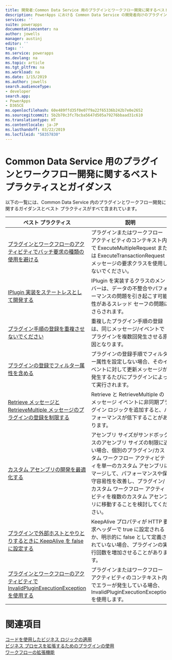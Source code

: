 ```yaml
---
title: 開発者:Common Data Service 用のプラグインとワークフロー開発に関するベスト プラクティスとガイダンス | Microsoft Docs
description: PowerApps における Common Data Service の開発者向けのプラグインとワークフロー開発に関するベスト プラクティスとガイダンスです。
services: ''
suite: powerapps
documentationcenter: na
author: jowells
manager: austinj
editor: ''
tags: ''
ms.service: powerapps
ms.devlang: na
ms.topic: article
ms.tgt_pltfrm: na
ms.workload: na
ms.date: 1/15/2019
ms.author: jowells
search.audienceType:
- developer
search.app:
- PowerApps
- D365CE
ms.openlocfilehash: 60e489ffd35f0e07f9a22f65336b242b7e0e2652
ms.sourcegitcommit: 5b2b70c3fc7bcba5647d505a79276bbaad31c610
ms.translationtype: HT
ms.contentlocale: ja-JP
ms.lasthandoff: 03/22/2019
ms.locfileid: "58357830"
---
```

# <a name="best-practices-and-guidance-regarding-plug-in-and-workflow-development-for-the-common-data-service"></a>Common Data Service 用のプラグインとワークフロー開発に関するベスト プラクティスとガイダンス

以下の一覧には、Common Data Service 内のプラグインとワークフロー開発に関するガイダンスとベスト プラクティスがすべて含まれています。

|ベスト プラクティス  |説明  |
|---------|---------|
|[プラグインとワークフローのアクティビティでバッチ要求の種類の使用を避ける](avoid-batch-requests-plugin.md)     |プラグインまたはワークフロー アクティビティのコンテキスト内で ExecuteMultipleRequest または ExecuteTransactionRequest メッセージの要求クラスを使用しないでください。         |
|[IPlugin 実装をステートレスとして開発する](develop-iplugin-implementations-stateless.md)     |IPlugin を実装するクラスのメンバーは、データの不整合やパフォーマンスの問題を引き起こす可能性があるスレッド セーフの問題にさらされます。         |
|[プラグイン手順の登録を重複させないでください](do-not-duplicate-plugin-step-registration.md)     |重複したプラグイン手順の登録は、同じメッセージ/イベントでプラグインを複数回発生させる原因となります。         |
|[プラグインの登録でフィルター属性を含める](include-filtering-attributes-plugin-registration.md)     |プラグインの登録手順でフィルター属性を設定しない場合、そのイベントに対して更新メッセージが発生するたびにプラグインによって実行されます。         |
|[Retrieve メッセージと RetrieveMultiple メッセージのプラグインの登録を制限する](limit-registration-plugins-retrieve-retrievemultiple.md)     |Retrieve と RetrieveMultiple のメッセージ イベントに非同期プラグイン ロジックを追加すると、パフォーマンスが低下することがあります。         |
|[カスタム アセンブリの開発を最適化する](optimize-assembly-development.md)     |アセンブリ サイズがサンドボックスのアセンブリ サイズの制限に近い場合、個別のプラグイン/カスタム ワークフロー アクティビティを単一のカスタム アセンブリにマージして、パフォーマンスや保守容易性を改善し、プラグイン/カスタム ワークフロー アクティビティを複数のカスタム アセンブリに移動することを検討してください。         |
|[プラグインで外部ホストとやりとりするときに KeepAlive を false に設定する](set-keepalive-false-interacting-external-hosts-plugin.md)     |KeepAlive プロパティが HTTP 要求ヘッダーで true に設定されるか、明示的に false として定義されていない場合、プラグインの実行回数を増加させることがあります。         |
|[プラグインとワークフローのアクティビティで InvalidPluginExecutionException を使用する](use-invalidpluginexecutionexception-plugin-workflow-activities.md)     |プラグインまたはワークフロー アクティビティのコンテキスト内でエラーが発生している場合、InvalidPluginExecutionException を使用します。         |

# <a name="see-also"></a>関連項目
[コードを使用したビジネス ロジックの適用](../../apply-business-logic-with-code.md)<br />
[ビジネス プロセスを拡張するためのプラグインの使用](../../plug-ins.md)<br />
[ワークフローの拡張機能](../../workflow/workflow-extensions.md)<br />